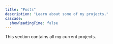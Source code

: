 ```yaml
---
title: "Posts"
description: "Learn about some of my projects."
cascade:
  showReadingTime: false
---
```

This section contains all my current projects.